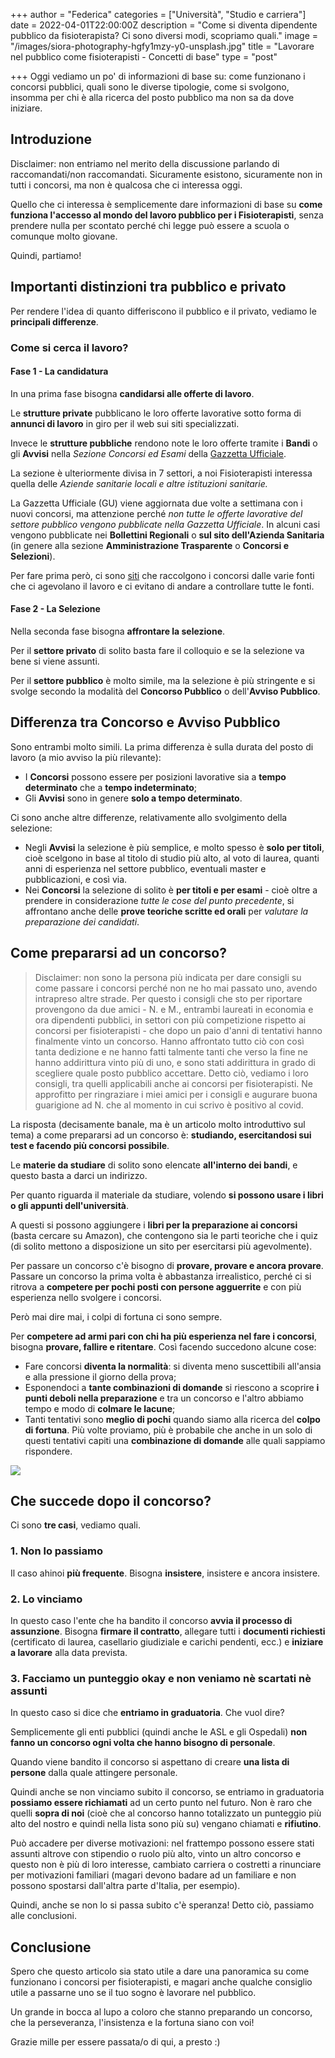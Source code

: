 +++
author = "Federica"
categories = ["Università", "Studio e carriera"]
date = 2022-04-01T22:00:00Z
description = "Come si diventa dipendente pubblico da fisioterapista? Ci sono diversi modi, scopriamo quali."
image = "/images/siora-photography-hgfy1mzy-y0-unsplash.jpg"
title = "Lavorare nel pubblico come fisioterapisti - Concetti di base"
type = "post"

+++
Oggi vediamo un po' di informazioni di base su: come funzionano i concorsi pubblici, quali sono le diverse tipologie, come si svolgono, insomma per chi è alla ricerca del posto pubblico ma non sa da dove iniziare.

## Introduzione

Disclaimer: non entriamo nel merito della discussione parlando di raccomandati/non raccomandati. Sicuramente esistono, sicuramente non in tutti i concorsi, ma non è qualcosa che ci interessa oggi.

Quello che ci interessa è semplicemente dare informazioni di base su **come funziona l'accesso al mondo del lavoro pubblico per i Fisioterapisti**, senza prendere nulla per scontato perché chi legge può essere a scuola o comunque molto giovane.

Quindi, partiamo!

## Importanti distinzioni tra pubblico e privato

Per rendere l'idea di quanto differiscono il pubblico e il privato, vediamo le **principali differenze**.

### Come si cerca il lavoro?

#### Fase 1 - La candidatura

In una prima fase bisogna **candidarsi alle offerte di lavoro**.

Le **strutture private** pubblicano le loro offerte lavorative sotto forma di **annunci di lavoro** in giro per il web sui siti specializzati.

Invece le **strutture pubbliche** rendono note le loro offerte tramite i **Bandi** o gli **Avvisi** nella _Sezione Concorsi ed Esami_ della [Gazzetta Ufficiale](https://www.gazzettaufficiale.it/ "Gazzetta Ufficiale - Archivio ").

La sezione è ulteriormente divisa in 7 settori, a noi Fisioterapisti interessa quella delle _Aziende sanitarie locali e altre istituzioni sanitarie._

La Gazzetta Ufficiale (GU) viene aggiornata due volte a settimana con i nuovi concorsi, ma attenzione perché _non tutte le offerte lavorative del settore pubblico vengono pubblicate nella Gazzetta Ufficiale_. In alcuni casi vengono pubblicate nei **Bollettini Regionali** o **sul sito dell'Azienda Sanitaria** (in genere alla sezione **Amministrazione Trasparente** o **Concorsi e Selezioni**).

Per fare prima però, ci sono [siti](https://www.concorsipubblici.com/concorsi-fisioterapista.htm "Concorsi per Fisioterapisti | ConcorsiPubblici.com") che raccolgono i concorsi dalle varie fonti che ci agevolano il lavoro e ci evitano di andare a controllare tutte le fonti.

#### Fase 2 - La Selezione

Nella seconda fase bisogna **affrontare la selezione**.

Per il **settore privato** di solito basta fare il colloquio e se la selezione va bene si viene assunti.

Per il **settore pubblico** è molto simile, ma la selezione è più stringente e si svolge secondo la modalità del **Concorso Pubblico** o dell'**Avviso Pubblico**.

## Differenza tra Concorso e Avviso Pubblico

Sono entrambi molto simili. La prima differenza è sulla durata del posto di lavoro (a mio avviso la più rilevante):

* I **Concorsi** possono essere per posizioni lavorative sia a **tempo determinato** che a **tempo indeterminato**;
* Gli **Avvisi** sono in genere **solo a tempo determinato**.

Ci sono anche altre differenze, relativamente allo svolgimento della selezione:

* Negli **Avvisi** la selezione è più semplice, e molto spesso è **solo per titoli**, cioè scelgono in base al titolo di studio più alto, al voto di laurea, quanti anni di esperienza nel settore pubblico, eventuali master e pubblicazioni, e così via.
* Nei **Concorsi** la selezione di solito è **per titoli e per esami** - cioè oltre a prendere in considerazione _tutte le cose del punto precedente_, si affrontano anche delle **prove teoriche scritte ed orali** per _valutare la preparazione dei candidati_.

## Come prepararsi ad un concorso?

> Disclaimer: non sono la persona più indicata per dare consigli su come passare i concorsi perché non ne ho mai passato uno, avendo intrapreso altre strade. Per questo i consigli che sto per riportare provengono da due amici - N. e M., entrambi laureati in economia e ora dipendenti pubblici, in settori con più competizione rispetto ai concorsi per fisioterapisti - che dopo un paio d'anni di tentativi hanno finalmente vinto un concorso. Hanno affrontato tutto ciò con così tanta dedizione e ne hanno fatti talmente tanti che verso la fine ne hanno addirittura vinto più di uno, e sono stati addirittura in grado di scegliere quale posto pubblico accettare. Detto ciò, vediamo i loro consigli, tra quelli applicabili anche ai concorsi per fisioterapisti. Ne approfitto per ringraziare i miei amici per i consigli e augurare buona guarigione ad N. che al momento in cui scrivo è positivo al covid.

La risposta (decisamente banale, ma è un articolo molto introduttivo sul tema) a come prepararsi ad un concorso è: **studiando, esercitandosi sui test e facendo più concorsi possibile**. 

Le **materie da studiare** di solito sono elencate **all'interno dei bandi**, e questo basta a darci un indirizzo.

Per quanto riguarda il materiale da studiare, volendo **si possono usare i libri o gli appunti dell'università**. 

A questi si possono aggiungere i **libri per la preparazione ai concorsi** (basta cercare su Amazon), che contengono sia le parti teoriche che i quiz (di solito mettono a disposizione un sito per esercitarsi più agevolmente).

Per passare un concorso c'è bisogno di **provare, provare e ancora provare**. Passare un concorso la prima volta è abbastanza irrealistico, perché ci si ritrova a **competere per pochi posti con persone agguerrite** e con più esperienza nello svolgere i concorsi.

Però mai dire mai, i colpi di fortuna ci sono sempre.

Per **competere ad armi pari con chi ha più esperienza nel fare i concorsi**, bisogna **provare, fallire e ritentare**. Così facendo succedono alcune cose:

* Fare concorsi **diventa la normalità**: si diventa meno suscettibili all'ansia e alla pressione il giorno della prova;
* Esponendoci a **tante combinazioni di domande** si riescono a scoprire **i punti deboli nella preparazione** e tra un concorso e l'altro abbiamo tempo e modo di **colmare le lacune**;
* Tanti tentativi sono **meglio di pochi** quando siamo alla ricerca del **colpo di fortuna**. Più volte proviamo, più è probabile che anche in un solo di questi tentativi capiti una **combinazione di domande** alle quali sappiamo rispondere.

![](/images/markus-winkler-8-x2_qetdlq-unsplash.jpg)

## Che succede dopo il concorso?

Ci sono **tre casi**, vediamo quali.

### 1. Non lo passiamo

Il caso ahinoi **più frequente**. Bisogna **insistere**, insistere e ancora insistere.

### 2. Lo vinciamo

In questo caso l'ente che ha bandito il concorso **avvia il processo di assunzione**. Bisogna **firmare il contratto**, allegare tutti i **documenti richiesti** (certificato di laurea, casellario giudiziale e carichi pendenti, ecc.) e **iniziare a lavorare** alla data prevista.

### 3. Facciamo un punteggio okay e non veniamo nè scartati nè assunti

In questo caso si dice che **entriamo in graduatoria**. Che vuol dire?

Semplicemente gli enti pubblici (quindi anche le ASL e gli Ospedali) **non fanno un concorso ogni volta che hanno bisogno di personale**.

Quando viene bandito il concorso si aspettano di creare **una lista di persone** dalla quale attingere personale.

Quindi anche se non vinciamo subito il concorso, se entriamo in graduatoria **possiamo essere richiamati** ad un certo punto nel futuro. Non è raro che quelli **sopra di noi** (cioè che al concorso hanno totalizzato un punteggio più alto del nostro e quindi nella lista sono più su) vengano chiamati e **rifiutino**.

Può accadere per diverse motivazioni: nel frattempo possono essere stati assunti altrove con stipendio o ruolo più alto, vinto un altro concorso e questo non è più di loro interesse, cambiato carriera o costretti a rinunciare per motivazioni familiari (magari devono badare ad un familiare e non possono spostarsi dall'altra parte d'Italia, per esempio).

Quindi, anche se non lo si passa subito c'è speranza! Detto ciò, passiamo alle conclusioni.

## Conclusione

Spero che questo articolo sia stato utile a dare una panoramica su come funzionano i concorsi per fisioterapisti, e magari anche qualche consiglio utile a passarne uno se il tuo sogno è lavorare nel pubblico.

Un grande in bocca al lupo a coloro che stanno preparando un concorso, che la perseveranza, l'insistenza e la fortuna siano con voi!

Grazie mille per essere passata/o di qui, a presto :)